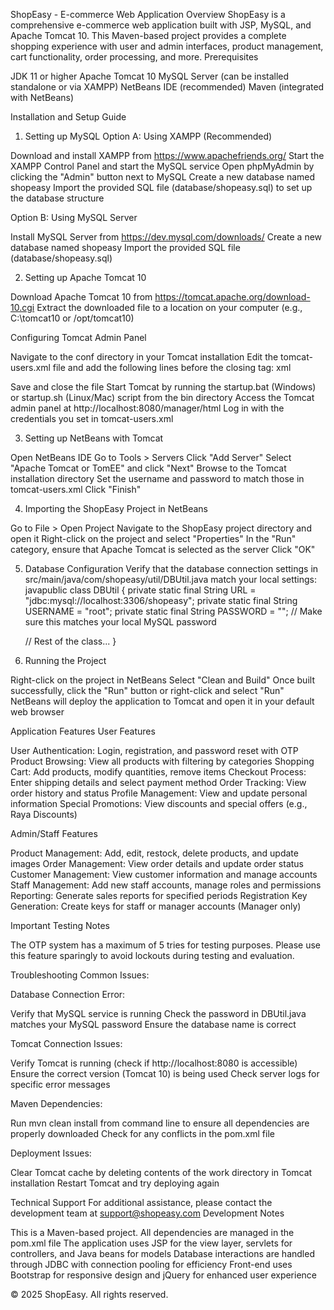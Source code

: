 ShopEasy - E-commerce Web Application
Overview
ShopEasy is a comprehensive e-commerce web application built with JSP, MySQL, and Apache Tomcat 10. This Maven-based project provides a complete shopping experience with user and admin interfaces, product management, cart functionality, order processing, and more.
Prerequisites

JDK 11 or higher
Apache Tomcat 10
MySQL Server (can be installed standalone or via XAMPP)
NetBeans IDE (recommended)
Maven (integrated with NetBeans)

Installation and Setup Guide
1. Setting up MySQL
Option A: Using XAMPP (Recommended)

Download and install XAMPP from https://www.apachefriends.org/
Start the XAMPP Control Panel and start the MySQL service
Open phpMyAdmin by clicking the "Admin" button next to MySQL
Create a new database named shopeasy
Import the provided SQL file (database/shopeasy.sql) to set up the database structure

Option B: Using MySQL Server

Install MySQL Server from https://dev.mysql.com/downloads/
Create a new database named shopeasy
Import the provided SQL file (database/shopeasy.sql)

2. Setting up Apache Tomcat 10

Download Apache Tomcat 10 from https://tomcat.apache.org/download-10.cgi
Extract the downloaded file to a location on your computer (e.g., C:\tomcat10 or /opt/tomcat10)

Configuring Tomcat Admin Panel

Navigate to the conf directory in your Tomcat installation
Edit the tomcat-users.xml file and add the following lines before the closing </tomcat-users> tag:
xml<role rolename="admin-gui"/>
<role rolename="manager-gui"/>
<user username="admin" password="password" roles="admin-gui,manager-gui"/>

Save and close the file
Start Tomcat by running the startup.bat (Windows) or startup.sh (Linux/Mac) script from the bin directory
Access the Tomcat admin panel at http://localhost:8080/manager/html
Log in with the credentials you set in tomcat-users.xml

3. Setting up NetBeans with Tomcat

Open NetBeans IDE
Go to Tools > Servers
Click "Add Server"
Select "Apache Tomcat or TomEE" and click "Next"
Browse to the Tomcat installation directory
Set the username and password to match those in tomcat-users.xml
Click "Finish"

4. Importing the ShopEasy Project in NetBeans

Go to File > Open Project
Navigate to the ShopEasy project directory and open it
Right-click on the project and select "Properties"
In the "Run" category, ensure that Apache Tomcat is selected as the server
Click "OK"

5. Database Configuration
Verify that the database connection settings in src/main/java/com/shopeasy/util/DBUtil.java match your local settings:
javapublic class DBUtil {
    private static final String URL = "jdbc:mysql://localhost:3306/shopeasy";
    private static final String USERNAME = "root";
    private static final String PASSWORD = ""; // Make sure this matches your local MySQL password
    
    // Rest of the class...
}
6. Running the Project

Right-click on the project in NetBeans
Select "Clean and Build"
Once built successfully, click the "Run" button or right-click and select "Run"
NetBeans will deploy the application to Tomcat and open it in your default web browser

Application Features
User Features

User Authentication: Login, registration, and password reset with OTP
Product Browsing: View all products with filtering by categories
Shopping Cart: Add products, modify quantities, remove items
Checkout Process: Enter shipping details and select payment method
Order Tracking: View order history and status
Profile Management: View and update personal information
Special Promotions: View discounts and special offers (e.g., Raya Discounts)

Admin/Staff Features

Product Management: Add, edit, restock, delete products, and update images
Order Management: View order details and update order status
Customer Management: View customer information and manage accounts
Staff Management: Add new staff accounts, manage roles and permissions
Reporting: Generate sales reports for specified periods
Registration Key Generation: Create keys for staff or manager accounts (Manager only)

Important Testing Notes

The OTP system has a maximum of 5 tries for testing purposes. Please use this feature sparingly to avoid lockouts during testing and evaluation.

Troubleshooting
Common Issues:

Database Connection Error:

Verify that MySQL service is running
Check the password in DBUtil.java matches your MySQL password
Ensure the database name is correct


Tomcat Connection Issues:

Verify Tomcat is running (check if http://localhost:8080 is accessible)
Ensure the correct version (Tomcat 10) is being used
Check server logs for specific error messages


Maven Dependencies:

Run mvn clean install from command line to ensure all dependencies are properly downloaded
Check for any conflicts in the pom.xml file


Deployment Issues:

Clear Tomcat cache by deleting contents of the work directory in Tomcat installation
Restart Tomcat and try deploying again



Technical Support
For additional assistance, please contact the development team at support@shopeasy.com
Development Notes

This is a Maven-based project. All dependencies are managed in the pom.xml file
The application uses JSP for the view layer, servlets for controllers, and Java beans for models
Database interactions are handled through JDBC with connection pooling for efficiency
Front-end uses Bootstrap for responsive design and jQuery for enhanced user experience


© 2025 ShopEasy. All rights reserved.

